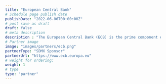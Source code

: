 ```yaml
---
title: "European Central Bank"
# Schedule page publish date
publishDate: "2022-06-06T00:00:00Z"
# post save as draft
draft: false
# meta description
description : "The European Central Bank (ECB) is the prime component of the Eurosystem and the European System of Central Banks (ESCB). The ECB uses Fusion Metadata Registry and the FMR core SDMX software libraries internally for its data collection and statistical production. The ECB is a member of the sdmx.io Prioritisation Group which is responsible for identifying user needs and setting development priorities."
# Partner image
image: "images/partners/ecb.png"
partnerType: "SDMX Sponsor"
partnerUrl: "https://www.ecb.europa.eu"
# weight for ordering:
weight: 1
# type
type: "partner"
---
```


